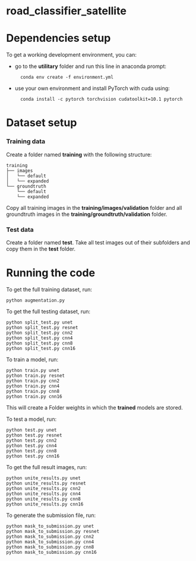 # road_classifier_satellite

# Dependencies setup

To get a working development environment, you can:
- go to the **utilitary** folder and run this line in anaconda prompt: 

        conda env create -f environment.yml

- use your own environment and install PyTorch with cuda using:
  
        conda install -c pytorch torchvision cudatoolkit=10.1 pytorch


# Dataset setup


### Training data
Create a folder named **training** with the following structure:

    training
    ├── images
    │   └── default
    │   └── expanded
    └── groundtruth
        └── default
        └── expanded

Copy all training images in the **training/images/validation** folder and all groundtruth images in the **training/groundtruth/validation** folder.

### Test data
Create a folder named **test**.
Take all test images out of their subfolders and copy them in the **test** folder.


# Running the code

To get the full training dataset, run:

    python augmentation.py

To get the full testing dataset, run:

    python split_test.py unet
    python split_test.py resnet
    python split_test.py cnn2
    python split_test.py cnn4
    python split_test.py cnn8
    python split_test.py cnn16

To train a model, run:

    python train.py unet
    python train.py resnet
    python train.py cnn2
    python train.py cnn4
    python train.py cnn8
    python train.py cnn16

This will create a Folder weights in which the **trained** models are stored. 

To test a model, run:

    python test.py unet
    python test.py resnet
    python test.py cnn2
    python test.py cnn4
    python test.py cnn8
    python test.py cnn16

To get the full result images, run:

    python unite_results.py unet
    python unite_results.py resnet
    python unite_results.py cnn2
    python unite_results.py cnn4
    python unite_results.py cnn8
    python unite_results.py cnn16

To generate the submission file, run:

    python mask_to_submission.py unet
    python mask_to_submission.py resnet
    python mask_to_submission.py cnn2
    python mask_to_submission.py cnn4
    python mask_to_submission.py cnn8
    python mask_to_submission.py cnn16
